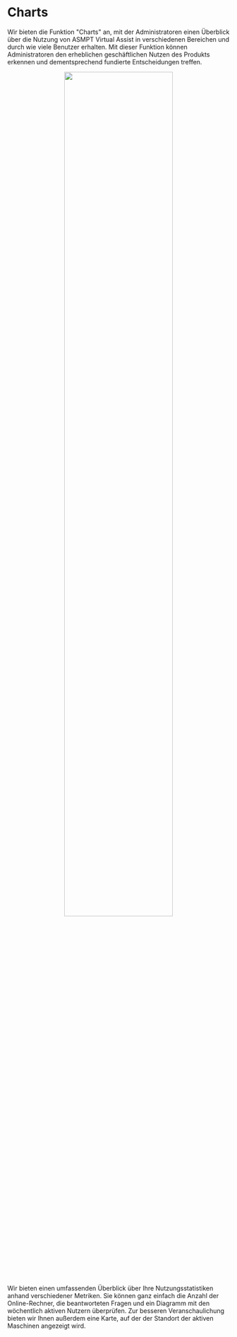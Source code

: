 # Charts


Wir bieten die Funktion "Charts" an, mit der Administratoren einen Überblick über die Nutzung von ASMPT Virtual Assist in verschiedenen Bereichen und durch wie viele Benutzer erhalten. Mit dieser Funktion können Administratoren den erheblichen geschäftlichen Nutzen des Produkts erkennen und dementsprechend fundierte Entscheidungen treffen.


<p align="center"><img src="https://i.imgur.com/0Y2lGyr.png" width="70%"></p>

Wir bieten einen umfassenden Überblick über Ihre Nutzungsstatistiken anhand verschiedener Metriken. Sie können ganz einfach die Anzahl der Online-Rechner, die beantworteten Fragen und ein Diagramm mit den wöchentlich aktiven Nutzern überprüfen. Zur besseren Veranschaulichung bieten wir Ihnen außerdem eine Karte, auf der der Standort der aktiven Maschinen angezeigt wird.